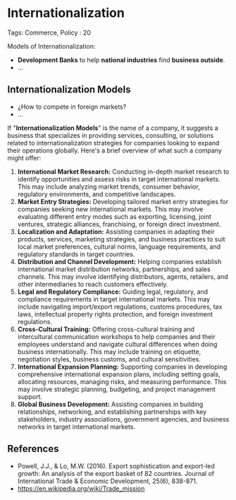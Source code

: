 # Internationalization

Tags: Commerce, Policy
: 20

Models of Internationalization:

- **Development Banks** to help **national industries** find **business outside**.
- …

## Internationalization Models

- ¿How to compete in foreign markets?
- …

If "**Internationalization Models**" is the name of a company, it suggests a business that specializes in providing services, consulting, or solutions related to internationalization strategies for companies looking to expand their operations globally. Here's a brief overview of what such a company might offer:

1. **International Market Research:** Conducting in-depth market research to identify opportunities and assess risks in target international markets. This may include analyzing market trends, consumer behavior, regulatory environments, and competitive landscapes.
2. **Market Entry Strategies:** Developing tailored market entry strategies for companies seeking new international markets. This may involve evaluating different entry modes such as exporting, licensing, joint ventures, strategic alliances, franchising, or foreign direct investment.
3. **Localization and Adaptation:** Assisting companies in adapting their products, services, marketing strategies, and business practices to suit local market preferences, cultural norms, language requirements, and regulatory standards in target countries.
4. **Distribution and Channel Development:** Helping companies establish international market distribution networks, partnerships, and sales channels. This may involve identifying distributors, agents, retailers, and other intermediaries to reach customers effectively.
5. **Legal and Regulatory Compliance:** Guiding legal, regulatory, and compliance requirements in target international markets. This may include navigating import/export regulations, customs procedures, tax laws, intellectual property rights protection, and foreign investment regulations.
6. **Cross-Cultural Training:** Offering cross-cultural training and intercultural communication workshops to help companies and their employees understand and navigate cultural differences when doing business internationally. This may include training on etiquette, negotiation styles, business customs, and cultural sensitivities.
7. **International Expansion Planning:** Supporting companies in developing comprehensive international expansion plans, including setting goals, allocating resources, managing risks, and measuring performance. This may involve strategic planning, budgeting, and project management support.
8. **Global Business Development:** Assisting companies in building relationships, networking, and establishing partnerships with key stakeholders, industry associations, government agencies, and business networks in target international markets.

## References

- Powell, J.J., & Lo, M.W. (2016). Export sophistication and export-led growth: An analysis of the export basket of 82 countries. Journal of International Trade & Economic Development, 25(6), 838-871.
- https://en.wikipedia.org/wiki/Trade_mission